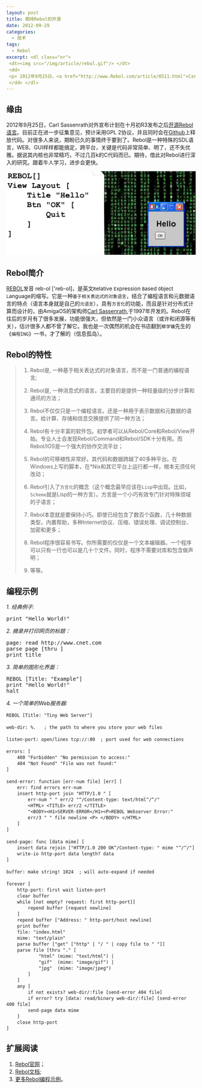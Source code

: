 ```yaml
--- 
layout: post
title: 期待Rebol的开源
date: 2012-09-29
categories:
  - 技术
tags:
  - Rebol
excerpt: <dl class="nr">
 <dt><img src="/img/article/rebol.gif"/> </dt>
 <dd>
 <p> 2012年9月25日，<a href="http://www.Rebol.com/article/0511.html">Carl Sassenrath</a>对外宣布计划在十月初R3发布之后开源<a href="http://Rebol.com/">Rebol</a>语言。目前正在进一步征集意见，预计采用GPL 2协议，并且同时会在<a href="https://www.github.com">GitHub</a>上释放代码。对很多人来说，期盼已久的事终于要到了。Rebol是一种特殊的SDL语言，WEB、GUI样样都能搞定，跨平台，关键是代码非常简单、明了，还不失优雅。据说其内核也非常精巧，不过几百k而已。期待，借此对Rebol进行深入的研究...</p>
 </dd> </dl>
---
```


## 缘由
2012年9月25日，Carl Sassenrath对外宣布计划在十月初R3发布之后[开源Rebol语言](http://www.Rebol.com/article/0511.html)。目前正在进一步征集意见，预计采用GPL 2协议，并且同时会在[Github](http://www.github.com)上释放代码。对很多人来说，期盼已久的事情终于要到了。Rebol是一种特殊的SDL语言，WEB、GUI样样都能搞定，跨平台，关键是代码非常简单、明了，还不失优雅。据说其内核也非常精巧，不过几百k的C代码而已。期待，借此对Rebol进行深入的研究。跟着牛人学习，进步会更快。

![强悍的编程能力](/img/article/rebol_e1.png)

## Rebol简介
[REBOL](http://Rebol.com/)发音 reb-ol \['reb-ol\]，是英文`R`elative `E`xpression `B`ased `O`bject `L`anguage的缩写。它是一种`基于相关表达式的对象语言`，结合了编程语言和元数据语言的特点（语言本身就是自己的`元语言`），具有`方言化`的功能，而且是针对分布式计算而设计的，由AmigaOS的架构师[Carl Sassenrath](http://en.wikipedia.org/wiki/Carl_Sassenrath),于1997年开发的。Rebol在往后的岁月有了很多发展，功能很强大，但依然是一门小众语言（或许和闭源等有关），估计很多人都不曾了解它。我也是一次偶然的机会在书店翻到`蔡学镛`先生的《`编程ING`》一书，才了解的（信息孤岛）。

## Rebol的特性

> 1. Rebol是, 一种基于相关表达式的对象语言，而不是一门普通的编程语言;
> 
> 2. Rebol是, 一种消息式的语言。主要目的是提供一种轻量级的分步计算和通讯的方法；
> 
> 3. Rebol不仅仅只是一个编程语言。还是一种用于表示数据和元数据的语言。给计算、存储和信息交换提供了同一种方法；
> 
> 4. Rebol有十分丰富的软件包。初学者可以从Rebol/Core和Rebol/View开始。专业人士会发现Rebol/Command和Rebol/SDK十分有用。而Rebol/IOS是一个强大的协作交流平台；
> 
> 5. Rebol的可移植性非常好。其代码和数据跨越了40多种平台。在Windows上写的脚本，在*Nix和其它平台上运行都一样，根本无须任何改动；
> 
> 6. Rebol引入了`方言化`的概念（这个概念最早应该在`Lisp`中出现。比如，`Scheme`就是Lisp的一种方言）。方言是一个小巧有效专门针对特殊领域的子语言；
> 
> 7. Rebol本意就是要保持小巧。即使已经包含了数百个函数，几十种数据类型，内置帮助，多种Internet协议、压缩、错误处理、调试控制台、加密和更多；
> 
> 8. Rebol程序很容易书写。你所需要的仅仅是一个文本编辑器。一个程序可以只有一行也可以是几十个文件。同时，程序不需要对库和包含做声明；
> 
> 9. 等等。

## 编程示例

*1. 经典例子:*
<pre class="prettyprint linenums">
print "Hello World!"
</pre>

*2. 摘录并打印网页的标题：*
<pre class="prettyprint linenums">
page: read http://www.cnet.com
parse page [thru <title> copy title to </title>]
print title
</pre>

*3. 简单的图形化界面：*
<pre class="prettyprint linenums">
REBOL [Title: "Example"]
print "Hello World!"
halt
</pre>

*4. 一个简单的Web服务器:*

    REBOL [Title: "Tiny Web Server"]

    web-dir: %.   ; the path to where you store your web files

    listen-port: open/lines tcp://:80  ; port used for web connections

    errors: [
        400 "Forbidden" "No permission to access:"
        404 "Not Found" "File was not found:"
    ]

    send-error: function [err-num file] [err] [
        err: find errors err-num
        insert http-port join "HTTP/1.0 " [
            err-num " " err/2 "^/Content-type: text/html^/^/" 
            <HTML> <TITLE> err/2 </TITLE>
            "<BODY><H1>SERVER-ERROR</H1><P>REBOL Webserver Error:"
            err/3 " " file newline <P> </BODY> </HTML>
        ]
    ]

    send-page: func [data mime] [
        insert data rejoin ["HTTP/1.0 200 OK^/Content-type: " mime "^/^/"]
        write-io http-port data length? data
    ] 

    buffer: make string! 1024  ; will auto-expand if needed

    forever [
        http-port: first wait listen-port
        clear buffer
        while [not empty? request: first http-port][
            repend buffer [request newline]
        ]
        repend buffer ["Address: " http-port/host newline] 
        print buffer
        file: "index.html"
        mime: "text/plain"
        parse buffer ["get" ["http" | "/ " | copy file to " "]]
        parse file [thru "." [
                "html" (mime: "text/html") |
                "gif"  (mime: "image/gif") |
                "jpg"  (mime: "image/jpeg")
            ]
        ]
        any [
            if not exists? web-dir/:file [send-error 404 file]
            if error? try [data: read/binary web-dir/:file] [send-error 400 file]
            send-page data mime
        ]
        close http-port
    ]


## 扩展阅读

1. [Rebol官网](http://rebol.com)；
2. [Rebol文档](http://www.rebol.com/docs.html);
3. [更多Rebol编程示例](http://www.rebol.net/cookbook)。

